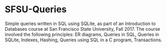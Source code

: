 # SFSU-Queries
Simple queries written in SQL using SQLite, as part of an Introduction to Databases course at San Francisco State University, Fall 2017. 
The course involved the following principles: ER diagrams, Queries in SQL, Queries in SQLite, Indexes, Hashing, Queries using SQL in a C program, Transactions.
